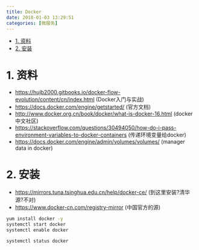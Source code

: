 ```yaml
---
title: Docker
date: 2018-01-03 13:29:51
categories: [微服务]
---
```



<!-- TOC -->

- [1. 资料](#1-资料)
- [2. 安装](#2-安装)

<!-- /TOC -->


<a id="markdown-1-资料" name="1-资料"></a>
# 1. 资料

* https://hujb2000.gitbooks.io/docker-flow-evolution/content/cn/index.html (Docker入门与实战)
* https://docs.docker.com/engine/getstarted/ (官方文档)
* http://www.docker.org.cn/book/docker/what-is-docker-16.html (docker中文社区)
* https://stackoverflow.com/questions/30494050/how-do-i-pass-environment-variables-to-docker-containers (传递环境变量给docker)
* https://docs.docker.com/engine/admin/volumes/volumes/ (manager data in docker)


<a id="markdown-2-安装" name="2-安装"></a>
# 2. 安装

* https://mirrors.tuna.tsinghua.edu.cn/help/docker-ce/ (到这里安装?清华源?不对)
* https://www.docker-cn.com/registry-mirror (中国官方的源)

```bash
yum install docker -y
systemctl start docker
systemctl enable docker

systemctl status docker
```
